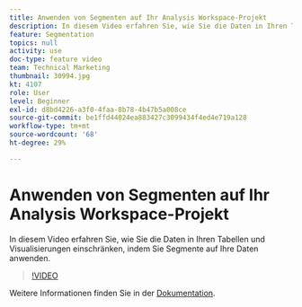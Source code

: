 ```yaml
---
title: Anwenden von Segmenten auf Ihr Analysis Workspace-Projekt
description: In diesem Video erfahren Sie, wie Sie die Daten in Ihren Tabellen und Visualisierungen einschränken, indem Sie Segmente auf Ihre Daten anwenden.
feature: Segmentation
topics: null
activity: use
doc-type: feature video
team: Technical Marketing
thumbnail: 30994.jpg
kt: 4107
role: User
level: Beginner
exl-id: d8bd4226-a3f0-4faa-8b78-4b47b5a008ce
source-git-commit: be1ffd44024ea883427c3099434f4ed4e719a128
workflow-type: tm+mt
source-wordcount: '68'
ht-degree: 29%

---
```


# Anwenden von Segmenten auf Ihr Analysis Workspace-Projekt

In diesem Video erfahren Sie, wie Sie die Daten in Ihren Tabellen und Visualisierungen einschränken, indem Sie Segmente auf Ihre Daten anwenden.

>[!VIDEO](https://video.tv.adobe.com/v/30994/?quality=12)

Weitere Informationen finden Sie in der [Dokumentation](https://experienceleague.adobe.com/docs/analytics/components/segmentation/segmentation-workflow/t-seg-apply.html).
